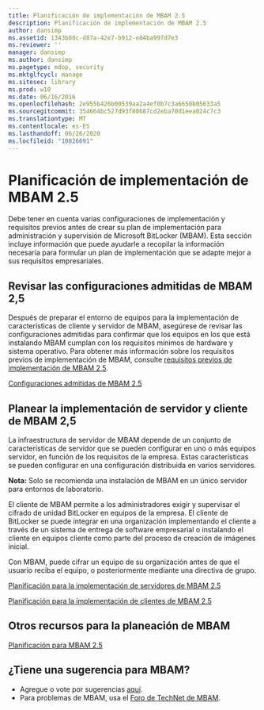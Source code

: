 ```yaml
---
title: Planificación de implementación de MBAM 2.5
description: Planificación de implementación de MBAM 2.5
author: dansimp
ms.assetid: 1343b80c-d87a-42e7-b912-e84ba997d7e3
ms.reviewer: ''
manager: dansimp
ms.author: dansimp
ms.pagetype: mdop, security
ms.mktglfcycl: manage
ms.sitesec: library
ms.prod: w10
ms.date: 06/16/2016
ms.openlocfilehash: 2e955b426b00539aa2a4ef0b7c3a6650b05633a5
ms.sourcegitcommit: 354664bc527d93f80687cd2eba70d1eea024c7c3
ms.translationtype: MT
ms.contentlocale: es-ES
ms.lasthandoff: 06/26/2020
ms.locfileid: "10826691"
---
```

# Planificación de implementación de MBAM 2.5


Debe tener en cuenta varias configuraciones de implementación y requisitos previos antes de crear su plan de implementación para administración y supervisión de Microsoft BitLocker (MBAM). Esta sección incluye información que puede ayudarle a recopilar la información necesaria para formular un plan de implementación que se adapte mejor a sus requisitos empresariales.

## Revisar las configuraciones admitidas de MBAM 2,5


Después de preparar el entorno de equipos para la implementación de características de cliente y servidor de MBAM, asegúrese de revisar las configuraciones admitidas para confirmar que los equipos en los que está instalando MBAM cumplan con los requisitos mínimos de hardware y sistema operativo. Para obtener más información sobre los requisitos previos de implementación de MBAM, consulte [requisitos previos de implementación de MBAM 2,5](mbam-25-deployment-prerequisites.md).

[Configuraciones admitidas de MBAM 2.5](mbam-25-supported-configurations.md)

## Planear la implementación de servidor y cliente de MBAM 2,5


La infraestructura de servidor de MBAM depende de un conjunto de características de servidor que se pueden configurar en uno o más equipos servidor, en función de los requisitos de la empresa. Estas características se pueden configurar en una configuración distribuida en varios servidores.

**Nota:**  Solo se recomienda una instalación de MBAM en un único servidor para entornos de laboratorio.

 

El cliente de MBAM permite a los administradores exigir y supervisar el cifrado de unidad BitLocker en equipos de la empresa. El cliente de BitLocker se puede integrar en una organización implementando el cliente a través de un sistema de entrega de software empresarial o instalando el cliente en equipos cliente como parte del proceso de creación de imágenes inicial.

Con MBAM, puede cifrar un equipo de su organización antes de que el usuario reciba el equipo, o posteriormente mediante una directiva de grupo.

[Planificación para la implementación de servidores de MBAM 2.5](planning-for-mbam-25-server-deployment.md)

[Planificación para la implementación de clientes de MBAM 2.5](planning-for-mbam-25-client-deployment.md)

## <a href="" id="other-resources-for-mbam-planning-"></a>Otros recursos para la planeación de MBAM


[Planificación para MBAM 2.5](planning-for-mbam-25.md)

## ¿Tiene una sugerencia para MBAM?
- Agregue o vote por sugerencias [aquí](http://mbam.uservoice.com/forums/268571-microsoft-bitlocker-administration-and-monitoring). 
- Para problemas de MBAM, usa el [Foro de TechNet de MBAM](https://social.technet.microsoft.com/Forums/home?forum=mdopmbam).

 

 





